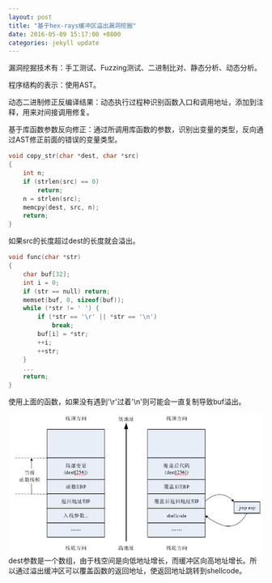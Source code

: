 ```yaml
---
layout: post
title: "基于hex-rays缓冲区溢出漏洞挖掘"
date: 2016-05-09 15:17:00 +0800
categories: jekyll update
---
```

漏洞挖掘技术有：手工测试、Fuzzing测试、二进制比对、静态分析、动态分析。

程序结构的表示：使用AST。

动态二进制修正反编译结果：动态执行过程种识别函数入口和调用地址，添加到注释，用来对间接调用修复。

基于库函数参数反向修正：通过所调用库函数的参数，识别出变量的类型，反向通过AST修正前面的错误的变量类型。

```c
void copy_str(char *dest, char *src)
{
    int n;
    if (strlen(src) == 0)
        return;
    n = strlen(src);
    memcpy(dest, src, n);
    return;
}
```
如果src的长度超过dest的长度就会溢出。

```c
void func(char *str)
{
    char buf[32];
    int i = 0;
    if (str == null) return;
    memset(buf, 0, sizeof(buf));
    while (*str != ' ') {
        if (*str == '\r' || *str == '\n')
            break;
        buf[i] = *str;
        ++i;
        ++str;
    }
    ...
    return;
}
```
使用上面的函数，如果没有遇到'\r'过着'\n'则可能会一直复制导致buf溢出。

![stackoverflow](/image/stackoverflow.png)
dest参数是一个数组，由于栈空间是向低地址增长，而缓冲区向高地址增长。所以通过溢出缓冲区可以覆盖函数的返回地址，使返回地址跳转到shellcode。
